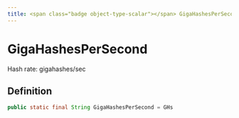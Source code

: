 ```yaml
---
title: <span class="badge object-type-scalar"></span> GigaHashesPerSecond
---
```

# <span class="badge object-type-scalar"></span> GigaHashesPerSecond

Hash rate: gigahashes/sec

## Definition

```java
public static final String GigaHashesPerSecond = GHs
```
